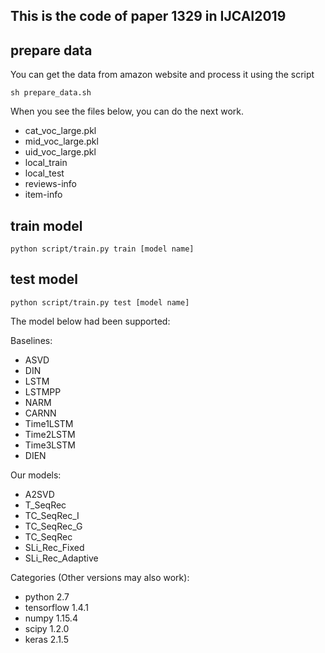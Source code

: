 ## This is the code of paper 1329 in IJCAI2019

## prepare data
You can get the data from amazon website and process it using the script
```
sh prepare_data.sh
```
When you see the files below, you can do the next work. 
- cat_voc_large.pkl 
- mid_voc_large.pkl 
- uid_voc_large.pkl 
- local_train 
- local_test
- reviews-info
- item-info

## train model
```
python script/train.py train [model name] 
```

## test model
```
python script/train.py test [model name] 
```

The model below had been supported: 

Baselines:
- ASVD
- DIN
- LSTM
- LSTMPP
- NARM
- CARNN
- Time1LSTM
- Time2LSTM
- Time3LSTM
- DIEN

Our models:
- A2SVD
- T_SeqRec
- TC_SeqRec_I
- TC_SeqRec_G
- TC_SeqRec
- SLi_Rec_Fixed
- SLi_Rec_Adaptive

Categories (Other versions may also work):
- python 2.7
- tensorflow 1.4.1
- numpy 1.15.4
- scipy 1.2.0
- keras 2.1.5

